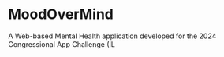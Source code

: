 # MoodOverMind
A Web-based Mental Health application developed for the 2024 Congressional App Challenge (IL
